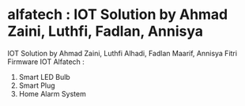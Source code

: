 # alfatech : IOT Solution by Ahmad Zaini, Luthfi, Fadlan, Annisya
IOT Solution by Ahmad Zaini, Luthfi Alhadi, Fadlan Maarif, Annisya Fitri
Firmware IOT Alfatech :
1. Smart LED Bulb
2. Smart Plug
3. Home Alarm System
